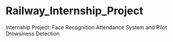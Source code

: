 # Railway_Internship_Project
Internship Project: Face Recognition Attendance System and Pilot Drowsiness Detection
